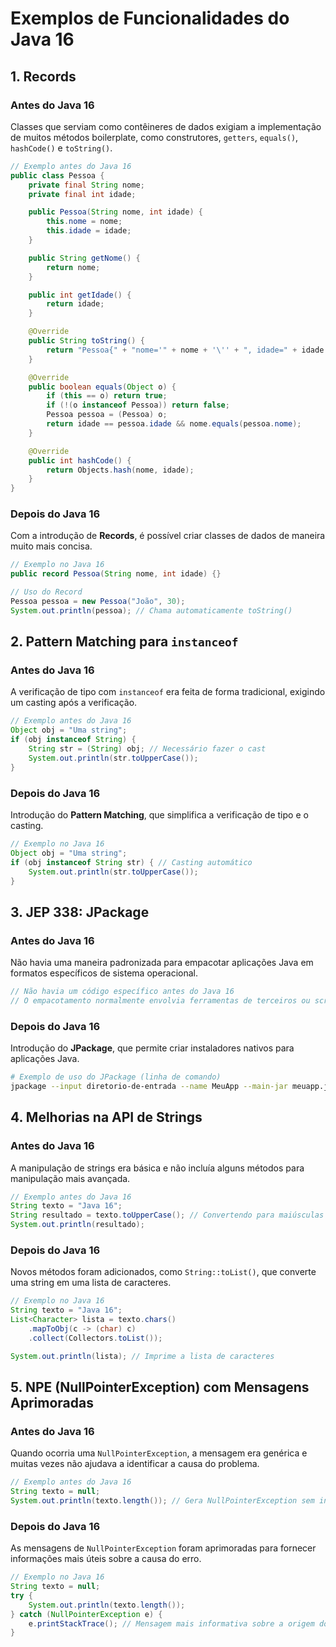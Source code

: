 # Exemplos de Funcionalidades do Java 16

## 1. Records

### Antes do Java 16
Classes que serviam como contêineres de dados exigiam a implementação de muitos métodos boilerplate, como construtores, `getters`, `equals()`, `hashCode()` e `toString()`.

```java
// Exemplo antes do Java 16
public class Pessoa {
    private final String nome;
    private final int idade;

    public Pessoa(String nome, int idade) {
        this.nome = nome;
        this.idade = idade;
    }

    public String getNome() {
        return nome;
    }

    public int getIdade() {
        return idade;
    }

    @Override
    public String toString() {
        return "Pessoa{" + "nome='" + nome + '\'' + ", idade=" + idade + '}';
    }

    @Override
    public boolean equals(Object o) {
        if (this == o) return true;
        if (!(o instanceof Pessoa)) return false;
        Pessoa pessoa = (Pessoa) o;
        return idade == pessoa.idade && nome.equals(pessoa.nome);
    }

    @Override
    public int hashCode() {
        return Objects.hash(nome, idade);
    }
}
```

### Depois do Java 16
Com a introdução de **Records**, é possível criar classes de dados de maneira muito mais concisa.

```java
// Exemplo no Java 16
public record Pessoa(String nome, int idade) {}

// Uso do Record
Pessoa pessoa = new Pessoa("João", 30);
System.out.println(pessoa); // Chama automaticamente toString()
```

## 2. Pattern Matching para `instanceof`

### Antes do Java 16
A verificação de tipo com `instanceof` era feita de forma tradicional, exigindo um casting após a verificação.

```java
// Exemplo antes do Java 16
Object obj = "Uma string";
if (obj instanceof String) {
    String str = (String) obj; // Necessário fazer o cast
    System.out.println(str.toUpperCase());
}
```

### Depois do Java 16
Introdução do **Pattern Matching**, que simplifica a verificação de tipo e o casting.

```java
// Exemplo no Java 16
Object obj = "Uma string";
if (obj instanceof String str) { // Casting automático
    System.out.println(str.toUpperCase());
}
```

## 3. JEP 338: JPackage

### Antes do Java 16
Não havia uma maneira padronizada para empacotar aplicações Java em formatos específicos de sistema operacional.

```java
// Não havia um código específico antes do Java 16
// O empacotamento normalmente envolvia ferramentas de terceiros ou scripts
```

### Depois do Java 16
Introdução do **JPackage**, que permite criar instaladores nativos para aplicações Java.

```bash
# Exemplo de uso do JPackage (linha de comando)
jpackage --input diretorio-de-entrada --name MeuApp --main-jar meuapp.jar
```

## 4. Melhorias na API de Strings

### Antes do Java 16
A manipulação de strings era básica e não incluía alguns métodos para manipulação mais avançada.

```java
// Exemplo antes do Java 16
String texto = "Java 16";
String resultado = texto.toUpperCase(); // Convertendo para maiúsculas
System.out.println(resultado);
```

### Depois do Java 16
Novos métodos foram adicionados, como `String::toList()`, que converte uma string em uma lista de caracteres.

```java
// Exemplo no Java 16
String texto = "Java 16";
List<Character> lista = texto.chars()
    .mapToObj(c -> (char) c)
    .collect(Collectors.toList());

System.out.println(lista); // Imprime a lista de caracteres
```

## 5. NPE (NullPointerException) com Mensagens Aprimoradas

### Antes do Java 16
Quando ocorria uma `NullPointerException`, a mensagem era genérica e muitas vezes não ajudava a identificar a causa do problema.

```java
// Exemplo antes do Java 16
String texto = null;
System.out.println(texto.length()); // Gera NullPointerException sem informações úteis
```

### Depois do Java 16
As mensagens de `NullPointerException` foram aprimoradas para fornecer informações mais úteis sobre a causa do erro.

```java
// Exemplo no Java 16
String texto = null;
try {
    System.out.println(texto.length());
} catch (NullPointerException e) {
    e.printStackTrace(); // Mensagem mais informativa sobre a origem do NPE
}
```